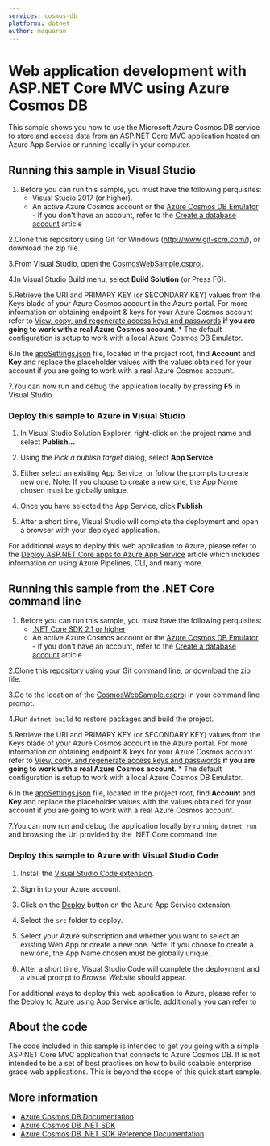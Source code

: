 ```yaml
---
services: cosmos-db
platforms: dotnet
author: maquaran
---
```


# Web application development with ASP.NET Core MVC using Azure Cosmos DB
This sample shows you how to use the Microsoft Azure Cosmos DB service to store and access data from an ASP.NET Core MVC application hosted on Azure App Service or running locally in your computer.

## Running this sample in Visual Studio

1. Before you can run this sample, you must have the following perquisites:
    - Visual Studio 2017 (or higher).
    - An active Azure Cosmos account or the [Azure Cosmos DB Emulator](https://docs.microsoft.com/azure/cosmos-db/local-emulator) - If you don't have an account, refer to the [Create a database account](https://docs.microsoft.com/en-us/azure/cosmos-db/create-sql-api-dotnet#create-an-azure-cosmos-db-account) article

2.Clone this repository using Git for Windows (http://www.git-scm.com/), or download the zip file.

3.From Visual Studio, open the [CosmosWebSample.csproj](./src/CosmosWebSample.csproj).

4.In Visual Studio Build menu, select **Build Solution** (or Press F6). 

5.Retrieve the URI and PRIMARY KEY (or SECONDARY KEY) values from the Keys blade of your Azure Cosmos account in the Azure portal. For more information on obtaining endpoint & keys for your Azure Cosmos account refer to [View, copy, and regenerate access keys and passwords](https://docs.microsoft.com/azure/cosmos-db/secure-access-to-data#master-keys)  **if you are going to work with a real Azure Cosmos account**.
    * The default configuration is setup to work with a local Azure Cosmos DB Emulator.

6.In the [appSettings.json](./src/appSettings.json) file, located in the project root, find **Account** and **Key** and replace the placeholder values with the values obtained for your account if you are going to work with a real Azure Cosmos account.

7.You can now run and debug the application locally by pressing **F5** in Visual Studio.

### Deploy this sample to Azure in Visual Studio

1. In Visual Studio Solution Explorer, right-click on the project name and select **Publish...**

2. Using the *Pick a publish target* dialog, select **App Service**

3. Either select an existing App Service, or follow the prompts to create new one. Note: If you choose to create a new one, the App Name chosen must be globally unique. 

4. Once you have selected the App Service, click **Publish**

5. After a short time, Visual Studio will complete the deployment and open a browser with your deployed application. 

For additional ways to deploy this web application to Azure, please refer to the [Deploy ASP.NET Core apps to Azure App Service](https://docs.microsoft.com/aspnet/core/host-and-deploy/azure-apps/?view=aspnetcore-2.2) article which includes information on using Azure Pipelines, CLI, and many more. 


## Running this sample from the .NET Core command line

1. Before you can run this sample, you must have the following perquisites:
    - [.NET Core SDK 2.1 or higher](https://dotnet.microsoft.com/download)
    - An active Azure Cosmos account or the [Azure Cosmos DB Emulator](https://docs.microsoft.com/azure/cosmos-db/local-emulator) - If you don't have an account, refer to the [Create a database account](https://docs.microsoft.com/en-us/azure/cosmos-db/create-sql-api-dotnet#create-an-azure-cosmos-db-account) article

2.Clone this repository using your Git command line, or download the zip file.

3.Go to the location of the [CosmosWebSample.csproj](./src/CosmosWebSample.csproj) in your command line prompt.

4.Run `dotnet build` to restore packages and build the project.

5.Retrieve the URI and PRIMARY KEY (or SECONDARY KEY) values from the Keys blade of your Azure Cosmos account in the Azure portal. For more information on obtaining endpoint & keys for your Azure Cosmos account refer to [View, copy, and regenerate access keys and passwords](https://docs.microsoft.com/azure/cosmos-db/secure-access-to-data#master-keys) **if you are going to work with a real Azure Cosmos account**.
    * The default configuration is setup to work with a local Azure Cosmos DB Emulator.

6.In the [appSettings.json](./src/appSettings.json) file, located in the project root, find **Account** and **Key** and replace the placeholder values with the values obtained for your account if you are going to work with a real Azure Cosmos account.

7.You can now run and debug the application locally by running `dotnet run` and browsing the Url provided by the .NET Core command line.

### Deploy this sample to Azure with Visual Studio Code

1. Install the [Visual Studio Code extension](https://code.visualstudio.com/tutorials/app-service-extension/getting-started#_install-the-extension).

2. Sign in to your Azure account.

3. Click on the [Deploy](https://code.visualstudio.com/tutorials/app-service-extension/deploy-app) button on the Azure App Service extension.

4. Select the `src` folder to deploy. 

5. Select your Azure subscription and whether you want to select an existing Web App or create a new one. Note: If you choose to create a new one, the App Name chosen must be globally unique. 

5. After a short time, Visual Studio Code will complete the deployment and a visual prompt to *Browse Website* should appear.

For additional ways to deploy this web application to Azure, please refer to the [Deploy to Azure using App Service](https://code.visualstudio.com/tutorials/app-service-extension/getting-started) article, additionally you can refer to [](https://code.visualstudio.com/tutorials/nodejs-deployment/getting-started)


## About the code
The code included in this sample is intended to get you going with a simple ASP.NET Core MVC application that connects to Azure Cosmos DB. It is not intended to be a set of best practices on how to build scalable enterprise grade web applications. This is beyond the scope of this quick start sample. 

## More information

- [Azure Cosmos DB Documentation](https://docs.microsoft.com/azure/cosmos-db)
- [Azure Cosmos DB .NET SDK](https://docs.microsoft.com/azure/cosmos-db/sql-api-sdk-dotnet)
- [Azure Cosmos DB .NET SDK Reference Documentation](https://docs.microsoft.com/dotnet/api/overview/azure/cosmosdb?view=azure-dotnet)
